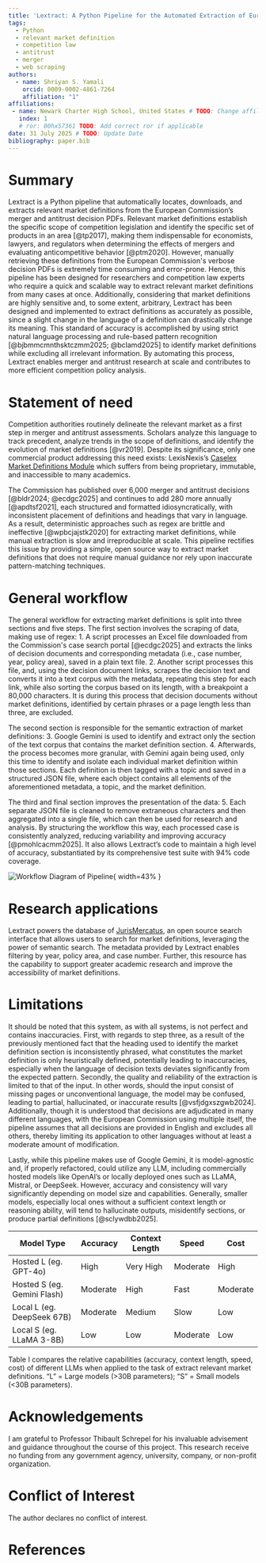 ```yaml
---
title: 'Lextract: A Python Pipeline for the Automated Extraction of European Commission Market Definitions'
tags:
  - Python
  - relevant market definition
  - competition law
  - antitrust
  - merger
  - web scraping
authors:
  - name: Shriyan S. Yamali
    orcid: 0009-0002-4861-7264
    affiliation: "1"
affiliations:
 - name: Newark Charter High School, United States # TODO: Change affiliation
   index: 1
   # ror: 00hx57361 TODO: Add correct ror if applicable
date: 31 July 2025 # TODO: Update Date
bibliography: paper.bib
---
```


# Summary

Lextract is a Python pipeline that automatically locates, downloads, and extracts relevant market definitions from the European Commission’s merger and antitrust decision PDFs. Relevant market definitions establish the specific scope of competition legislation and identify the specific set of products in an area [@tp2017], making them indispensable for economists, lawyers, and regulators when determining the effects of mergers and evaluating anticompetitive behavior [@ptm2020]. However, manually retrieving these definitions from the European Commission's verbose decision PDFs is extremely time consuming and error-prone. Hence, this pipeline has been designed for researchers and competition law experts who require a quick and scalable way to extract relevant market definitions from many cases at once. Additionally, considering that market definitions are highly sensitive and, to some extent, arbitrary, Lextract has been designed and implemented to extract definitions as accurately as possible, since a slight change in the language of a definition can drastically change its meaning. This standard of accuracy is accomplished by using strict natural language processing and rule-based pattern recognition [@bjbmmcmnthsktczmm2025; @bclamd2025] to identify market definitions while excluding all irrelevant information. By automating this process, Lextract enables merger and antitrust research at scale and contributes to more efficient competition policy analysis.

# Statement of need

Competition authorities routinely delineate the relevant market as a first step in merger and antitrust assessments. Scholars analyze this language to track precedent, analyze trends in the scope of definitions, and identify the evolution of market definitions [@vr2019]. Despite its significance, only one commercial product addressing this need exists: LexisNexis’s [Caselex Market Definitions Module](https://www.caselex.eu/services/service) which suffers from being proprietary, immutable, and inaccessible to many academics.

The Commission has published over 6,000 merger and antitrust decisions [@bldr2024; @ecdgc2025] and continues to add 280 more annually [@apdtsf2021], each structured and formatted idiosyncratically, with inconsistent placement of definitions and headings that vary in language. As a result, deterministic approaches such as regex are brittle and ineffective [@wpbcjajstk2020] for extracting market definitions, while manual extraction is slow and irreproducible at scale. This pipeline rectifies this issue by providing a simple, open source way to extract market definitions that does not require manual guidance nor rely upon inaccurate pattern-matching techniques.

# General workflow

The general workflow for extracting market definitions is split into three sections and five steps. The first section involves the scraping of data, making use of regex: 1. A script processes an Excel file downloaded from the Commission's case search portal [@ecdgc2025] and extracts the links of decision documents and corresponding metadata (i.e., case number, year, policy area), saved in a plain text file. 2. Another script processes this file, and, using the decision document links, scrapes the decision text and converts it into a text corpus with the metadata, repeating this step for each link, while also sorting the corpus based on its length, with a breakpoint a 80,000 characters. It is during this process that decision documents without market definitions, identified by certain phrases or a page length less than three, are excluded. 

The second section is responsible for the semantic extraction of market definitions: 3. Google Gemini is used to identify and extract only the section of the text corpus that contains the market definition section. 4. Afterwards, the process becomes more granular, with Gemini again being used, only this time to identify and isolate each individual market definition within those sections. Each definition is then tagged with a topic and saved in a structured JSON file, where each object contains all elements of the aforementioned metadata, a topic, and the market definition. 

The third and final section improves the presentation of the data: 5. Each separate JSON file is cleaned to remove extraneous characters and then aggregated into a single file, which can then be used for research and analysis. By structuring the workflow this way, each processed case is consistently analyzed, reducing variability and improving accuracy [@pmohlcacmm2025]. It also allows Lextract’s code to maintain a high level of accuracy, substantiated by its comprehensive test suite with 94% code coverage.

![Workflow Diagram of Pipeline](images/Lextract_Workflow_Diagram.png){ width=43% }

# Research applications

Lextract powers the database of [JurisMercatus](https://jurismercatus.vercel.app/), an open source search interface that allows users to search for market definitions, leveraging the power of semantic search. The metadata provided by Lextract enables filtering by year, policy area, and case number. Further, this resource has the capability to support greater academic research and improve the accessibility of market definitions.

# Limitations

It should be noted that this system, as with all systems, is not perfect and contains inaccuracies. First, with regards to step three, as a result of the previously mentioned fact that the heading used to identify the market definition section is inconsistently phrased, what constitutes the market definition is only heuristically defined, potentially leading to inaccuracies, especially when the language of decision texts deviates significantly from the expected pattern. Secondly, the quality and reliability of the extraction is limited to that of the input. In other words, should the input consist of missing pages or unconventional language, the model may be confused, leading to partial, hallucinated, or inaccurate results [@vsfjdgxszgwb2024]. Additionally, though it is understood that decisions are adjudicated in many different languages, with the European Commission using multiple itself, the pipeline assumes that all decisions are provided in English and excludes all others, thereby limiting its application to other languages without at least a moderate amount of modification.

Lastly, while this pipeline makes use of Google Gemini, it is model-agnostic and, if properly refactored, could utilize any LLM, including commercially hosted models like OpenAI’s or locally deployed ones such as LLaMA, Mistral, or DeepSeek. However, accuracy and consistency will vary significantly depending on model size and capabilities. Generally, smaller models, especially local ones without a sufficient context length or reasoning ability, will tend to hallucinate outputs, misidentify sections, or produce partial definitions [@sclywdbb2025].

| Model Type                  | Accuracy | Context Length | Speed    | Cost    |
|-----------------------------|----------|----------------|----------|---------|
| Hosted L (eg. GPT-4o)       | High     | Very High      | Moderate | High    |
| Hosted S (eg. Gemini Flash) | Moderate | High           | Fast     | Moderate|
| Local L (eg. DeepSeek 67B)  | Moderate | Medium         | Slow     | Low     |
| Local S (eg. LLaMA 3-8B)    | Low      | Low            | Moderate | Low     |

Table I compares the relative capabilities (accuracy, context length, speed, cost) of different LLMs when applied to the task of extract relevant market definitions. “L” = Large models (>30B parameters); “S” = Small models (<30B parameters).

# Acknowledgements

I am grateful to Professor Thibault Schrepel for his invaluable advisement and guidance throughout the course of this project. This research receive no funding from any government agency, university, company, or non-profit organization.

# Conflict of Interest

The author declares no conflict of interest.

# References
